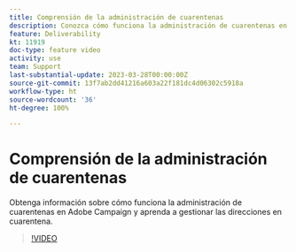 ```yaml
---
title: Comprensión de la administración de cuarentenas
description: Conozca cómo funciona la administración de cuarentenas en Adobe Campaign y aprenda a gestionar las direcciones en cuarentena.
feature: Deliverability
kt: 11919
doc-type: feature video
activity: use
team: Support
last-substantial-update: 2023-03-28T00:00:00Z
source-git-commit: 13f7ab2dd41216a603a22f181dc4d06302c5918a
workflow-type: ht
source-wordcount: '36'
ht-degree: 100%

---
```



# Comprensión de la administración de cuarentenas

Obtenga información sobre cómo funciona la administración de cuarentenas en Adobe Campaign y aprenda a gestionar las direcciones en cuarentena.

>[!VIDEO](https://video.tv.adobe.com/v/3415818?quality=12&learn=on)
